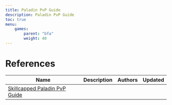 ```yaml
---
title: Paladin PvP Guide
description: Paladin PvP Guide
toc: true
menu:
    games:
        parent: "bfa"
        weight: 40
---
```


# References

| Name | Description | Authors | Updated |
|------|--------------|----|-----|
| [Skillcapped Paladin PvP Guide](http://www.skill-capped.com/classguides/paladin/) |  |  |  |
